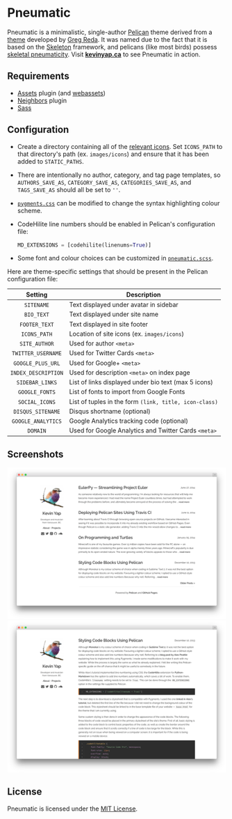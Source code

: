 # Pneumatic

Pneumatic is a minimalistic, single-author [Pelican][pelican] theme derived from
a [theme][simply] developed by [Greg Reda][greg-reda]. It was named due to the
fact that it is based on the [Skeleton][skeleton] framework, and pelicans
(like most birds) possess [skeletal pneumaticity][pneumaticity]. Visit
**[kevinyap.ca][kevinyap.ca]** to see Pneumatic in action.

## Requirements

- [Assets][assets] plugin (and [webassets][webassets])
- [Neighbors][neighbors] plugin
- [Sass][sass]

## Configuration

- Create a directory containing all of the [relevant icons][icons]. Set
  `ICONS_PATH` to that directory's path (ex. `images/icons`) and ensure that
  it has been added to `STATIC_PATHS`.
- There are intentionally no author, category, and tag page templates, so
  `AUTHORS_SAVE_AS`, `CATEGORY_SAVE_AS`, `CATEGORIES_SAVE_AS`, and
  `TAGS_SAVE_AS` should all be set to `''`.
- [`pygments.css`][pygments.css] can be modified to change the syntax
  highlighting colour scheme.
- CodeHilite line numbers should be enabled in Pelican's configuration file:

  ```python
  MD_EXTENSIONS = [codehilite(linenums=True)]
  ```

- Some font and colour choices can be customized in [`pneumatic.scss`][pneumatic.scss].

Here are theme-specific settings that should be present in the Pelican configuration file:

|  Setting            | Description                                            |
|:-------------------:|--------------------------------------------------------|
| `SITENAME`          | Text displayed under avatar in sidebar                 |
| `BIO_TEXT`          | Text displayed under site name                         |
| `FOOTER_TEXT`       | Text displayed in site footer                          |
| `ICONS_PATH`        | Location of site icons (ex. `images/icons`)            |
| `SITE_AUTHOR`       | Used for author `<meta>`                               |
| `TWITTER_USERNAME`  | Used for Twitter Cards `<meta>`                        |
| `GOOGLE_PLUS_URL`   | Used for Google+ `<meta>`                              |
| `INDEX_DESCRIPTION` | Used for description `<meta>` on index page            |
| `SIDEBAR_LINKS`     | List of links displayed under bio text (max 5 icons)   |
| `GOOGLE_FONTS`      | List of fonts to import from Google Fonts              |
| `SOCIAL_ICONS`      | List of tuples in the form `(link, title, icon-class)` |
| `DISQUS_SITENAME`   | Disqus shortname (optional)                            |
| `GOOGLE_ANALYTICS`  | Google Analytics tracking code (optional)              |
| `DOMAIN`            | Used for Google Analytics and Twitter Cards `<meta>`   |


## Screenshots

![Index Page](screenshots/index.png?raw=true)
![Article](screenshots/article.png?raw=true)

## License

Pneumatic is licensed under the [MIT License][mit-license].

[pelican]: http://getpelican.com
[simply]: https://github.com/gjreda/gregreda.com/tree/master/theme/simply
[greg-reda]: http://www.gregreda.com
[skeleton]: http://getskeleton.com
[pneumaticity]: http://en.wikipedia.org/wiki/Skeletal_pneumaticity
[kevinyap.ca]: http://kevinyap.ca

[assets]: https://github.com/getpelican/pelican-plugins/tree/master/assets
[webassets]: https://github.com/miracle2k/webassets
[neighbors]: https://github.com/getpelican/pelican-plugins/tree/master/neighbors
[sass]: http://sass-lang.com

[icons]: https://github.com/iKevinY/iKevinY.github.io/tree/src/content/images/icons
[pygments.css]: static/pygments.css
[pneumatic.scss]: static/pneumatic.scss

[mit-license]: https://github.com/iKevinY/EulerPy/blob/master/LICENSE
